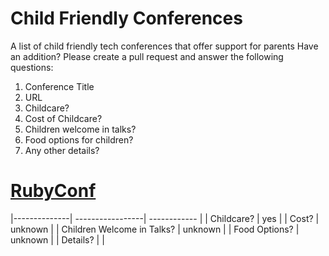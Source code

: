 # Child Friendly Conferences
A list of child friendly tech conferences that offer support for parents
Have an addition? Please create a pull request and answer the following questions:
1. Conference Title
1. URL
1. Childcare?
1. Cost of Childcare?
1. Children welcome in talks?
1. Food options for children?
1. Any other details?

# [RubyConf](https://rubyconf.org/)
|--------------| -----------------| ------------ |
| Childcare?      | yes    |
| Cost?     | unknown |
| Children Welcome in Talks? | unknown |
| Food Options?   | unknown |
| Details? |  |



